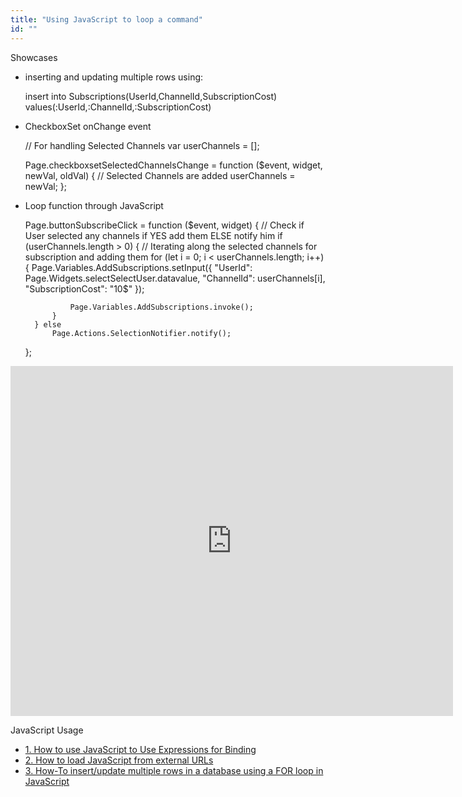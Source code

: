 ```yaml
---
title: "Using JavaScript to loop a command"
id: ""
---
```


Showcases

- inserting and updating multiple rows using:
    
    insert into Subscriptions(UserId,ChannelId,SubscriptionCost) values(:UserId,:ChannelId,:SubscriptionCost)
    
- CheckboxSet onChange event
    
    // For handling Selected Channels
    var userChannels = \[\];
    
    Page.checkboxsetSelectedChannelsChange = function ($event, widget, newVal, oldVal) {
        // Selected Channels are added
        userChannels = newVal;
    };
    
- Loop function through JavaScript
    
    Page.buttonSubscribeClick = function ($event, widget) {
        // Check if User selected any channels if YES add them ELSE notify him
        if (userChannels.length > 0) {
            // Iterating along the selected channels for subscription and adding them
            for (let i = 0; i < userChannels.length; i++) {
                Page.Variables.AddSubscriptions.setInput({
                    "UserId": Page.Widgets.selectSelectUser.datavalue,
                    "ChannelId": userChannels\[i\],
                    "SubscriptionCost": "10$"
                });
    
                Page.Variables.AddSubscriptions.invoke();
            }
        } else
            Page.Actions.SelectionNotifier.notify();
    };
    

<iframe width="708" height="560" src="https://docs.google.com/presentation/d/e/2PACX-1vQxHInykV_LRP0ApP4mVm32-2v7bexGZKIPQTzrb8ZakIdXo3D3yHoFt4fByapn0Ee6XpmWRz0AVNW0/embed?start=false&amp;loop=false&amp;delayms=3000" frameborder="0" allowfullscreen="allowfullscreen" mozallowfullscreen="mozallowfullscreen" webkitallowfullscreen="webkitallowfullscreen"></iframe>

JavaScript Usage

- [1\. How to use JavaScript to Use Expressions for Binding](/learn/how-tos/using-javascript-binding/)
- [2\. How to load JavaScript from external URLs](/learn/how-tos/using-javascript-external-url/)
- [3\. How-To insert/update multiple rows in a database using a FOR loop in JavaScript](/learn/how-tos/using-javascript-loop-command/)
